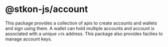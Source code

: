# @stkon-js/account

This package provides a collection of apis to create accounts and wallets and sign using them. A wallet can hold multiple accounts and account is associated with a unique `stk` address. This package also provides facilies to manage account keys.
